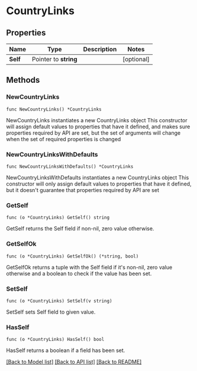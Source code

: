 # CountryLinks

## Properties

Name | Type | Description | Notes
------------ | ------------- | ------------- | -------------
**Self** | Pointer to **string** |  | [optional] 

## Methods

### NewCountryLinks

`func NewCountryLinks() *CountryLinks`

NewCountryLinks instantiates a new CountryLinks object
This constructor will assign default values to properties that have it defined,
and makes sure properties required by API are set, but the set of arguments
will change when the set of required properties is changed

### NewCountryLinksWithDefaults

`func NewCountryLinksWithDefaults() *CountryLinks`

NewCountryLinksWithDefaults instantiates a new CountryLinks object
This constructor will only assign default values to properties that have it defined,
but it doesn't guarantee that properties required by API are set

### GetSelf

`func (o *CountryLinks) GetSelf() string`

GetSelf returns the Self field if non-nil, zero value otherwise.

### GetSelfOk

`func (o *CountryLinks) GetSelfOk() (*string, bool)`

GetSelfOk returns a tuple with the Self field if it's non-nil, zero value otherwise
and a boolean to check if the value has been set.

### SetSelf

`func (o *CountryLinks) SetSelf(v string)`

SetSelf sets Self field to given value.

### HasSelf

`func (o *CountryLinks) HasSelf() bool`

HasSelf returns a boolean if a field has been set.


[[Back to Model list]](../README.md#documentation-for-models) [[Back to API list]](../README.md#documentation-for-api-endpoints) [[Back to README]](../README.md)


